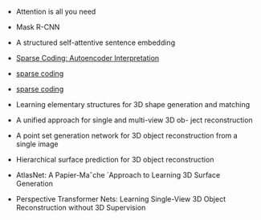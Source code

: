 - Attention is all you need

- Mask R-CNN

- A structured self-attentive sentence embedding

- [Sparse Coding: Autoencoder Interpretation](https://www.cnblogs.com/tornadomeet/archive/2013/04/13/3018393.html)
- [sparse coding](https://www.cnblogs.com/tornadomeet/archive/2013/04/13/3018393.html)
- [sparse coding](http://ufldl.stanford.edu/tutorial/unsupervised/SparseCoding/)


- Learning elementary structures for 3D shape generation and matching
- A unified approach for single and multi-view 3D ob- ject reconstruction
- A point set generation network for 3D object reconstruction from a single image
- Hierarchical surface prediction for 3D object reconstruction
- AtlasNet: A Papier-Maˆche ́ Approach to Learning 3D Surface Generation

- Perspective Transformer Nets: Learning Single-View 3D Object Reconstruction without 3D Supervision